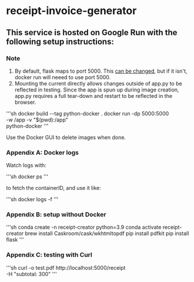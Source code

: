 # receipt-invoice-generator

## This service is hosted on Google Run with the following setup instructions:
### Note
1. By default, flask maps to port 5000. This [can be changed](https://stackoverflow.com/questions/60452377/docker-flask-app-not-working-port-issues), but if it isn't, docker run will neeed to use port 5000.
2. Mounting the current directly allows changes outside of app.py to be reflected in testing. Since the app is spun up during image creation, app.py requires a full tear-down and restart to be reflected in the browser.

'''sh
docker build --tag python-docker .
docker run -dp 5000:5000 \
    -w /app -v "$(pwd):/app" \
    python-docker
'''

Use the Docker GUI to delete images when done.


### Appendix A: Docker logs
Watch logs with:

'''sh
docker ps
'''

to fetch the containerID, and use it like:

'''sh
docker logs -f <containerID>
'''

### Appendix B: setup without Docker

'''sh
conda create -n receipt-creator python=3.9
conda activate receipt-creator
brew install Caskroom/cask/wkhtmltopdf
pip install pdfkit
pip install flask
'''

### Appendix C: testing with Curl

'''sh
curl -o test.pdf http://localhost:5000/receipt \
   -H "subtotal: 300"
'''
